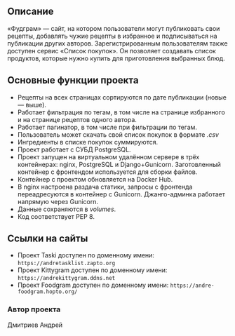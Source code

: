 ## Описание

«Фудграм» — сайт, на котором пользователи могут публиковать свои рецепты, добавлять чужие рецепты в избранное и подписываться на публикации других авторов. Зарегистрированным пользователям также доступен сервис «Список покупок». Он позволяет создавать список продуктов, которые нужно купить для приготовления выбранных блюд.

## Основные функции проекта

- Рецепты на всех страницах сортируются по дате публикации (новые — выше).
- Работает фильтрация по тегам, в том числе на странице избранного и на странице рецептов одного автора.
- Работает пагинатор, в том числе при фильтрации по тегам.
- Пользователь может скачать свой список покупок в формате _.csv_
- Ингредиенты в списке покупок суммируются.
- Проект работает с СУБД PostgreSQL.
- Проект запущен на виртуальном удалённом сервере в трёх контейнерах: nginx, PostgreSQL и Django+Gunicorn. Заготовленный контейнер с фронтендом используется для сборки файлов.
- Контейнер с проектом обновляется на Docker Hub.
- В nginx настроена раздача статики, запросы с фронтенда переадресуются в контейнер с Gunicorn. Джанго-админка работает напрямую через Gunicorn.
- Данные сохраняются в _volumes_.
- Код соответствует PEP 8.


## Ссылки на сайты

- Проект Taski доступен по доменному имени: `https://andretasklist.zapto.org`
- Проект Kittygram доступен по доменному имени: `https://andrekittygram.ddns.net`
- Проект Foodgram доступен по доменному имени: `https://andre-foodgram.hopto.org/`

### Автор проекта

Дмитриев Андрей
